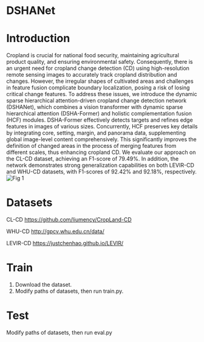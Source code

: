 # DSHANet

# Introduction
Cropland is crucial for national food security, maintaining agricultural product quality, and ensuring environmental safety. Consequently, there is an urgent need for cropland change detection (CD) using high-resolution remote sensing images to accurately track cropland distribution and changes. However, the irregular shapes of cultivated areas and challenges in feature fusion complicate boundary localization, posing a risk of losing critical change features. To address these issues, we introduce the dynamic sparse hierarchical attention-driven cropland change detection network (DSHANet), which combines a vision transformer with dynamic sparse hierarchical attention (DSHA-Former) and holistic complementation fusion (HCF) modules. DSHA-Former effectively detects targets and refines edge features in images of various sizes. Concurrently, HCF preserves key details by integrating core, setting, margin, and panorama data, supplementing global image-level content comprehensively. This significantly improves the definition of changed areas in the process of merging features from different scales, thus enhancing cropland CD. We evaluate our approach on the CL-CD dataset, achieving an F1-score of 79.49%. In addition, the network demonstrates strong generalization capabilities on both LEVIR-CD and WHU-CD datasets, with F1-scores of 92.42% and 92.18%, respectively.
![Fig 1](https://github.com/user-attachments/assets/843f0832-e5fb-4617-aeb8-c1f26900b941)

# Datasets 
CL-CD  https://github.com/liumency/CropLand-CD  

WHU-CD  http://gpcv.whu.edu.cn/data/  

LEVIR-CD  https://justchenhao.github.io/LEVIR/ 


# Train 
1. Download the dataset.
2. Modify paths of datasets, then run train.py.

# Test
Modify paths of datasets, then run eval.py




